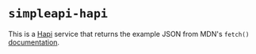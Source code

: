 # `simpleapi-hapi`

This is a [Hapi](https://hapi.dev) service that returns the example JSON from MDN's `fetch()` [documentation](https://github.com/mdn/dom-examples/blob/main/fetch/fetch-json/products.json).
